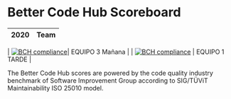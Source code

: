 # Better Code Hub Scoreboard



| 2020       | Team |          
| ------------- |:-------------:| 

| [![BCH compliance](https://bettercodehub.com/edge/badge/ETSISI-EMS/lab-3-mantenibilidad-giwm31-equipo03-manana?branch=master&token=469eaf050fc2729222e9a85e5e77e915bb1e7dde)](https://bettercodehub.com/)| EQUIPO 3 Mañana |
| [![BCH compliance](https://bettercodehub.com/edge/badge/ETSISI-EMS/lab-3-mantenibilidad-giwt31-equipo01-tarde?branch=master&token=8d11265f0705e53c836645e5073a56240bf775b9)](https://bettercodehub.com/) | EQUIPO 1 TARDE |

The Better Code Hub scores are powered by the code quality industry benchmark of Software Improvement Group according to SIG/TÜViT Maintainability ISO 25010 model.

